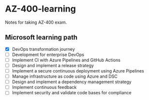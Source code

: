 # AZ-400-learning
Notes for taking AZ-400 exam.

## Microsoft learning path
- [x] DevOps transformation journey
- [ ] Development for enterprise DevOps
- [ ] Implement CI with Azure Pipelines and GitHub Actions
- [ ] Design and implement a release strategy
- [ ] Implement a secure continuous deployment using Azure Pipelines
- [ ] Manage infrastructure as code using Azure and DSC
- [ ] Design and implement a dependency management strategy
- [ ] Implement continuous feedback
- [ ] Implement security and validate code bases for compliance
